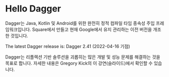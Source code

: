 # Hello Dagger

Dagger는 Java, Kotlin 및 Android를 위한 완전히 정적 컴파일 타임 종속성 주입 프레임워크입니다. Square에서 만들고 현재 Google에서 유지 관리하는 이전 버전을 개조한 것입니다.

The latest Dagger release is: Dagger 2.41 (2022-04-16 기점)

Dagger는 리플렉션 기반 솔루션을 괴롭히는 많은 개발 및 성능 문제를 해결하는 것을 목표로 합니다. 자세한 내용은 Gregory Kick의 이 강연(슬라이드)에서 확인할 수 있습니다.